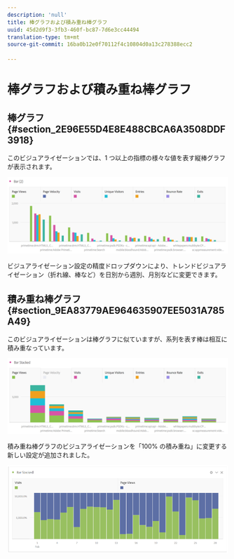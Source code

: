 ```yaml
---
description: 'null'
title: 棒グラフおよび積み重ね棒グラフ
uuid: 45d2d9f3-3fb3-460f-bc87-7d6e3cc44494
translation-type: tm+mt
source-git-commit: 16ba0b12e0f70112f4c10804d0a13c278388ecc2

---
```



# 棒グラフおよび積み重ね棒グラフ

## 棒グラフ {#section_2E96E55D4E8E488CBCA6A3508DDF3918}

このビジュアライゼーションでは、1 つ以上の指標の様々な値を表す縦棒グラフが表示されます。

![](assets/bar.png)

ビジュアライゼーション設定の精度ドロップダウンにより、トレンドビジュアライゼーション（折れ線、棒など）を日別から週別、月別などに変更できます。

## 積み重ね棒グラフ {#section_9EA83779AE964635907EE5031A785A49}

このビジュアライゼーションは棒グラフに似ていますが、系列を表す棒は相互に積み重なっています。

![](assets/bar-stacked.png)

積み重ね棒グラフのビジュアライゼーションを「100% の積み重ね」に変更する新しい設定が追加されました。

![](assets/stacked_100_percent.png)

